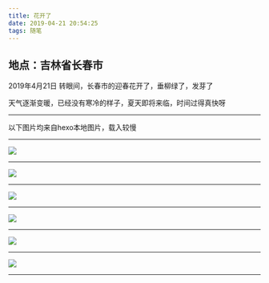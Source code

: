 ```yaml
---
title: 花开了
date: 2019-04-21 20:54:25
tags: 随笔
---
```

## 地点：吉林省长春市
2019年4月21日
转眼间，长春市的迎春花开了，垂柳绿了，发芽了
<!--more-->
天气逐渐变暖，已经没有寒冷的样子，夏天即将来临，时间过得真快呀
***
以下图片均来自hexo本地图片，载入较慢
***
![](IMG_20190421_171341.jpg)
***
![](IMG_20190421_171400.jpg)
***
![](IMG_20190421_171406.jpg)
***
![](IMG_20190421_171425.jpg)
***
![](IMG_20190421_171515.jpg)
***
![](IMG_20190421_171518.jpg)
***